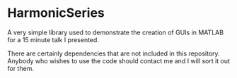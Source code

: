 # HarmonicSeries

A very simple library used to demonstrate the creation of GUIs in MATLAB for a 15 minute talk I presented.

There are certainly dependencies that are not included in this repository. Anybody who wishes to use the code should contact me and I will sort it out for them.
